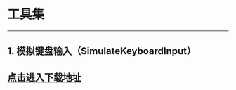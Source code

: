 # 工具集
---
## 1. 模拟键盘输入（SimulateKeyboardInput）
[点击进入下载地址](https://github.com/Dre4m1nd/VariousTools/releases)
--- 
